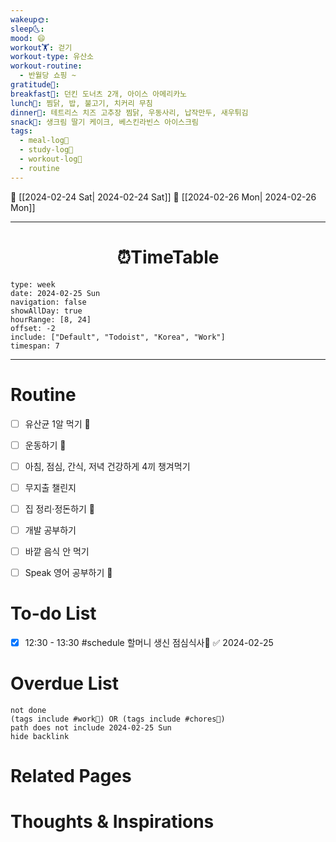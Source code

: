 ```yaml
---
wakeup🌞: 
sleep🌜: 
mood: 😄
workout🏋️: 걷기
workout-type: 유산소
workout-routine:
  - 반월당 쇼핑 ~
gratitude🙏: 
breakfast🍳: 던킨 도너츠 2개, 아이스 아메리카노
lunch🍚: 찜닭, 밥, 불고기, 치커리 무침
dinner🥗: 테트리스 치즈 고추장 찜닭, 우동사리, 납작만두, 새우튀김
snack🍬: 생크림 딸기 케이크, 베스킨라빈스 아이스크림
tags:
  - meal-log📝
  - study-log📓
  - workout-log💪
  - routine
---
```


🔺 [[2024-02-24 Sat| 2024-02-24 Sat]]
🔻 [[2024-02-26 Mon| 2024-02-26 Mon]]
___
<h1> <center>⏰TimeTable </center> </h1>

```gEvent
type: week
date: 2024-02-25 Sun
navigation: false
showAllDay: true
hourRange: [8, 24]
offset: -2
include: ["Default", "Todoist", "Korea", "Work"]
timespan: 7
```

--- 


# Routine 

- [ ] 유산균 1알 먹기 🔼 
- [ ] 운동하기 🔼
- [ ] 아침, 점심, 간식, 저녁 건강하게 4끼 챙겨먹기
- [ ] 무지출 챌린지 
- [ ] 집 정리·정돈하기 🔼
- [ ] 개발 공부하기
- [ ] 바깥 음식 안 먹기 
- [ ] Speak 영어 공부하기 🔼 


# To-do List

- [x] 12:30 - 13:30 #schedule 할머니 생신 점심식사🎂 ✅ 2024-02-25

# Overdue List
```tasks
not done
(tags include #work💼) OR (tags include #chores🧺) 
path does not include 2024-02-25 Sun
hide backlink
```

# Related Pages



# Thoughts & Inspirations

